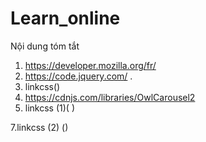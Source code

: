 # Learn_online
Nội dung tóm tắt 
1. https://developer.mozilla.org/fr/
2. https://code.jquery.com/ .
3. linkcss(<script src="https://code.jquery.com/jquery-3.5.1.js"></script>)
4. https://cdnjs.com/libraries/OwlCarousel2
5. linkcss (1)( <script src="https://cdnjs.cloudflare.com/ajax/libs/OwlCarousel2/2.3.4/owl.carousel.min.js"></script>)

7.linkcss (2) (<link rel="stylesheet" href="https://cdnjs.cloudflare.com/ajax/libs/OwlCarousel2/2.3.4/assets/owl.carousel.min.css">)
